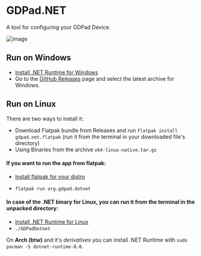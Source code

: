 # GDPad.NET

A tool for configuring your GDPad Device.

![image](https://github.com/user-attachments/assets/786e18a1-c073-4fe7-9d13-2aff9141141d)


## Run on Windows


- [Install .NET Runtime for Windows](https://dotnet.microsoft.com/en-us/download/dotnet/thank-you/runtime-8.0.10-windows-x64-installer)
- Go to the [GitHub Releases](https://github.com/GDPad/GDPad.NET/releases) page and select the latest archive for Windows.




## Run on Linux

There are two ways to install it: 

- Download Flatpak bundle from Releases and run `flatpak install gdpad.net.flatpak` (run it from the terminal in your downloaded file's directory)
- Using Binaries from the archive `x64-linux-native.tar.gz`




#### If you want to run the app from flatpak:

- [Install flatpak for your distro](https://flatpak.org/setup/)

- `flatpak run org.gdpad.dotnet`



#### In case of the .NET binary for Linux, you can run it from the terminal in the unpacked directory:

- [Install .NET Runtime for Linux](https://learn.microsoft.com/en-us/dotnet/core/install/linux?WT.mc_id=dotnet-35129-website)
- `./GDPadDotnet`


On **Arch (btw)** and it's *derivatives* you can install .NET Runtime with `sudo pacman -S dotnet-runtime-8.0`.
